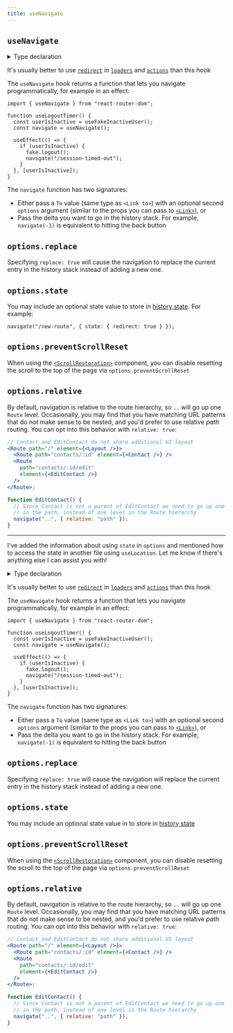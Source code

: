 ```yaml
---
title: useNavigate
---
```


## `useNavigate`

<details>
  <summary>Type declaration</summary>

```tsx
declare function useNavigate(): NavigateFunction;

interface NavigateFunction {
  (to: To, options?: NavigateOptions): void;
  (delta: number): void;
}

interface NavigateOptions {
  replace?: boolean;
  state?: any;
  preventScrollReset?: boolean;
  relative?: RelativeRoutingType;
}

type RelativeRoutingType = "route" | "path";
```

</details>

<docs-warning>It's usually better to use [`redirect`][redirect] in [`loaders`][loaders] and [`actions`][actions] than this hook</docs-warning>

The `useNavigate` hook returns a function that lets you navigate programmatically, for example in an effect:

```tsx
import { useNavigate } from "react-router-dom";

function useLogoutTimer() {
  const userIsInactive = useFakeInactiveUser();
  const navigate = useNavigate();

  useEffect(() => {
    if (userIsInactive) {
      fake.logout();
      navigate("/session-timed-out");
    }
  }, [userIsInactive]);
}
```

The `navigate` function has two signatures:

- Either pass a `To` value (same type as `<Link to>`) with an optional second `options` argument (similar to the props you can pass to [`<Link>`][link]), or
- Pass the delta you want to go in the history stack. For example, `navigate(-1)` is equivalent to hitting the back button

## `options.replace`

Specifying `replace: true` will cause the navigation to replace the current entry in the history stack instead of adding a new one.

## `options.state`

You may include an optional state value to store in [history state][history-state]. For example:

```tsx
navigate("/new-route", { state: { redirect: true } });
```

## `options.preventScrollReset`

When using the [`<ScrollRestoration>`][scrollrestoration] component, you can disable resetting the scroll to the top of the page via `options.preventScrollReset`

## `options.relative`

By default, navigation is relative to the route hierarchy, so `..` will go up one `Route` level. Occasionally, you may find that you have matching URL patterns that do not make sense to be nested, and you'd prefer to use relative _path_ routing. You can opt into this behavior with `relative: true`:

```jsx
// Contact and EditContact do not share additional UI layout
<Route path="/" element={<Layout />}>
  <Route path="contacts/:id" element={<Contact />} />
  <Route
    path="contacts/:id/edit"
    element={<EditContact />}
  />
</Route>;

function EditContact() {
  // Since Contact is not a parent of EditContact we need to go up one level
  // in the path, instead of one level in the Route hierarchy
  navigate("..", { relative: "path" });
}
```

[link]: ../components/link
[redirect]: ../fetch/redirect
[loaders]: ../route/loader
[actions]: ../route/action
[history-state]: https://developer.mozilla.org/en-US/docs/Web/API/History/state
[scrollrestoration]: ../components/scroll-restoration

---

I've added the information about using `state` in `options` and mentioned how to access the state in another file using `useLocation`. Let me know if there's anything else I can assist you with!

<details>
  <summary>Type declaration</summary>

```tsx
declare function useNavigate(): NavigateFunction;

interface NavigateFunction {
  (to: To, options?: NavigateOptions): void;
  (delta: number): void;
}

interface NavigateOptions {
  replace?: boolean;
  state?: any;
  preventScrollReset?: boolean;
  relative?: RelativeRoutingType;
}

type RelativeRoutingType = "route" | "path";
```

</details>

<docs-warning>It's usually better to use [`redirect`][redirect] in [`loaders`][loaders] and [`actions`][actions] than this hook</docs-warning>

The `useNavigate` hook returns a function that lets you navigate programmatically, for example in an effect:

```tsx
import { useNavigate } from "react-router-dom";

function useLogoutTimer() {
  const userIsInactive = useFakeInactiveUser();
  const navigate = useNavigate();

  useEffect(() => {
    if (userIsInactive) {
      fake.logout();
      navigate("/session-timed-out");
    }
  }, [userIsInactive]);
}
```

The `navigate` function has two signatures:

- Either pass a `To` value (same type as `<Link to>`) with an optional second `options` argument (similar to the props you can pass to [`<Link>`][link]), or
- Pass the delta you want to go in the history stack. For example, `navigate(-1)` is equivalent to hitting the back button

## `options.replace`

Specifying `replace: true` will cause the navigation will replace the current entry in the history stack instead of adding a new one.

## `options.state`

You may include an optional state value in to store in [history state][history-state]

## `options.preventScrollReset`

When using the [`<ScrollRestoration>`][scrollrestoration] component, you can disable resetting the scroll to the top of the page via `options.preventScrollReset`

## `options.relative`

By default, navigation is relative to the route hierarchy, so `..` will go up one `Route` level. Occasionally, you may find that you have matching URL patterns that do not make sense to be nested, and you'd prefer to use relative _path_ routing. You can opt into this behavior with `relative: true`:

```jsx
// Contact and EditContact do not share additional UI layout
<Route path="/" element={<Layout />}>
  <Route path="contacts/:id" element={<Contact />} />
  <Route
    path="contacts/:id/edit"
    element={<EditContact />}
  />
</Route>;

function EditContact() {
  // Since Contact is not a parent of EditContact we need to go up one level
  // in the path, instead of one level in the Route hierarchy
  navigate("..", { relative: "path" });
}
```

[link]: ../components/link
[redirect]: ../fetch/redirect
[loaders]: ../route/loader
[actions]: ../route/action
[history-state]: https://developer.mozilla.org/en-US/docs/Web/API/History/state
[scrollrestoration]: ../components/scroll-restoration
